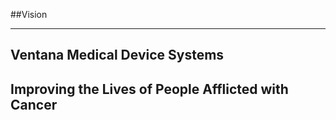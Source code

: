 <!-- .slide: data-background="resources/footer.svg" data-background-size="contain" data-background-position="bottom"  -->

##Vision
- - -
## **Ventana Medical Device Systems**  <!-- .element: style="color:navy" -->
## **Improving the Lives of People Afflicted with Cancer**   <!-- .element: class="fragment"; style="color:maroon" -->

<aside class="notes">
</aside>

<br/>
<br/>
<br/>
<br/>
<br/>
<br/>
<br/>
<br/>
<br/>
<br/>
<br/>
<br/>
<br/>
<br/>
<br/>
<br/>
<br/>
<br/>
<br/>
<br/>
<br/>
<br/>
<br/>

